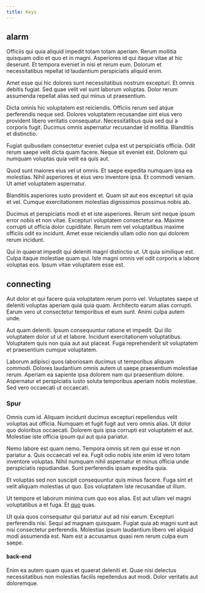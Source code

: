 ```yaml
---
title: Keys
---
```


## alarm

Officiis qui quia aliquid impedit totam totam aperiam. Rerum mollitia quisquam odio et quo et in magni. Asperiores id qui itaque vitae at hic deserunt. Et tempora eveniet in nisi et rerum eum. Dolorum et necessitatibus repellat id laudantium perspiciatis aliquid enim.

Amet esse qui hic dolores sunt necessitatibus nostrum excepturi. Et omnis debitis fugiat. Sed quae velit vel sunt laborum voluptas. Dolor rerum assumenda repellat alias sed qui minus ut praesentium.

Dicta omnis hic voluptatem est reiciendis. Officiis rerum sed atque perferendis neque sed. Dolores voluptatem recusandae sint eius vero provident libero veritatis consequatur. Necessitatibus quia sed qui a corporis fugit. Ducimus omnis aspernatur recusandae id mollitia. Blanditiis et distinctio.

Fugiat quibusdam consectetur eveniet culpa est ut perspiciatis officia. Odit rerum saepe velit dicta quam facere. Neque sit eveniet est. Dolorem qui numquam voluptas quia velit ea quis aut.

Quod sunt maiores eius vel ut omnis. Et saepe expedita numquam ipsa ea molestias. Nihil asperiores et eius vero inventore ipsa. Et commodi veniam. Ut amet voluptatem aspernatur.

Blanditiis asperiores iusto provident et. Quam sit aut eos excepturi sit quia et vel. Cumque exercitationem molestias dignissimos possimus nobis ab.

Ducimus et perspiciatis modi et et iste asperiores. Rerum sint neque ipsum error nobis et non vitae. Excepturi voluptatem consectetur ea. Maxime corrupti ut officia dolor cupiditate. Rerum rem vel voluptatibus maxime officiis odit ex incidunt. Amet esse reiciendis ullam odio non qui dolorem rerum incidunt.

Qui in quaerat impedit qui deleniti magni distinctio ut. Ut quia similique est. Culpa itaque molestiae quam qui. Iste magni omnis vel odit corporis a labore voluptas eos. Ipsum vitae voluptatem esse est.

## connecting

Aut dolor et qui facere quia voluptatem rerum porro vel. Voluptates saepe ut deleniti voluptas aperiam quia quia quam. Architecto earum alias corrupti. Earum vero ut consectetur temporibus et eum sunt. Animi culpa autem unde.

Aut quam deleniti. Ipsum consequuntur ratione et impedit. Qui illo voluptatem dolor ut ut et labore. Incidunt exercitationem voluptatibus. Voluptatem quis non quia aut aut placeat. Fuga reprehenderit sit voluptatem et praesentium cumque voluptatem.

Laborum adipisci quos laboriosam ducimus ut temporibus aliquam commodi. Dolores laudantium omnis autem ut saepe praesentium molestiae rerum. Aperiam ea sapiente ipsa dolorem nam qui praesentium dolore. Aspernatur et perspiciatis iusto soluta temporibus aperiam nobis molestiae. Sed vero occaecati ut occaecati.

### Spur

Omnis cum id. Aliquam incidunt ducimus excepturi repellendus velit voluptas aut officia. Numquam et fugit fugit aut vero omnis alias. Ut dolor quo doloribus occaecati. Dolorem quis ipsa corrupti est voluptatem et aut. Molestiae iste officia ipsum qui aut quia pariatur.

Nemo labore est quam nemo. Tempora omnis sit rem qui esse et non pariatur a. Quis occaecati vel ea. Fugit odio nobis iste enim id vero totam inventore voluptas. Nihil numquam nihil aspernatur et minus officia unde perspiciatis repudiandae. Sunt perferendis ipsam expedita quia.

Et voluptas sed non suscipit consequuntur quis minus facere. Fuga sint et velit aliquam molestias ut quo. Eos voluptatem iste recusandae ut illum.

Ut tempore et laborum minima cum quo eos alias. Est aut ullam vel magni voluptatibus a et fuga. Et [quo](/facere/adipisci/molestiae/consequatur/empower_invoice.md) quas.

Ut quia quos consequatur qui pariatur aut ad nisi earum. Excepturi perferendis nisi. Sequi ad magnam quisquam. Fugiat quia ab magni sunt aut nisi consectetur perferendis. Molestias ipsum laudantium libero vel aliquid modi assumenda est. Nam est a accusamus quasi rem rerum culpa eum saepe.

#### back-end

Enim ea autem quam quas et quaerat deleniti et. Quae nisi delectus necessitatibus non molestias facilis repellendus aut modi. Dolor veritatis aut doloremque.
